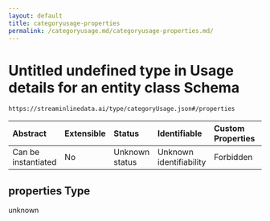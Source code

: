 ```yaml
---
layout: default
title: categoryusage-properties
permalink: /categoryusage.md/categoryusage-properties.md/
---
```

# Untitled undefined type in Usage details for an entity class Schema

```txt
https://streaminlinedata.ai/type/categoryUsage.json#/properties
```



| Abstract            | Extensible | Status         | Identifiable            | Custom Properties | Additional Properties | Access Restrictions | Defined In                                                              |
| :------------------ | :--------- | :------------- | :---------------------- | :---------------- | :-------------------- | :------------------ | :---------------------------------------------------------------------- |
| Can be instantiated | No         | Unknown status | Unknown identifiability | Forbidden         | Allowed               | none                | [categoryUsage.json*](catagoryUsage.md "open original schema") |

## properties Type

unknown
